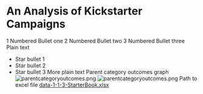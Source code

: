 # An Analysis of Kickstarter Campaigns
1 Numbered Bullet one
2 Numbered Bullet two
3 Numbered Bullet three
Plain text
* Star bullet 1
* Star bullet 2
* Star bullet 3
More plain text
Parent category outcomes graph
![parentcategoryoutcomes.png](main/ParentCategoryOutcomes.png)
![parentcategoryoutcomes.png](kickstarter-analysis/ParentCategoryOutcomes.png)
Path to excel file
[data-1-1-3-StarterBook.xlsx](/data-1-1-3-StarterBook.xlsx)
